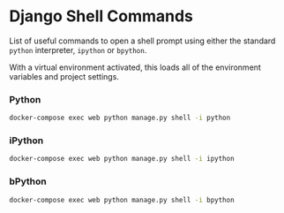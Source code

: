 # Django Shell Commands

List of useful commands to open a shell prompt using either the standard `python` interpreter, `ipython` or `bpython`.

With a virtual environment activated, this loads all of the environment variables and project settings.

### Python

```sh
docker-compose exec web python manage.py shell -i python
```

### iPython

```sh
docker-compose exec web python manage.py shell -i ipython
```

### bPython

```sh
docker-compose exec web python manage.py shell -i bpython
```
